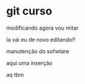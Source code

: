 # git curso 

modificando agora vou mitar

la vai eu de novo editando!!


manutenção do sofwtare 









aqui uma inserção


aq tbm
